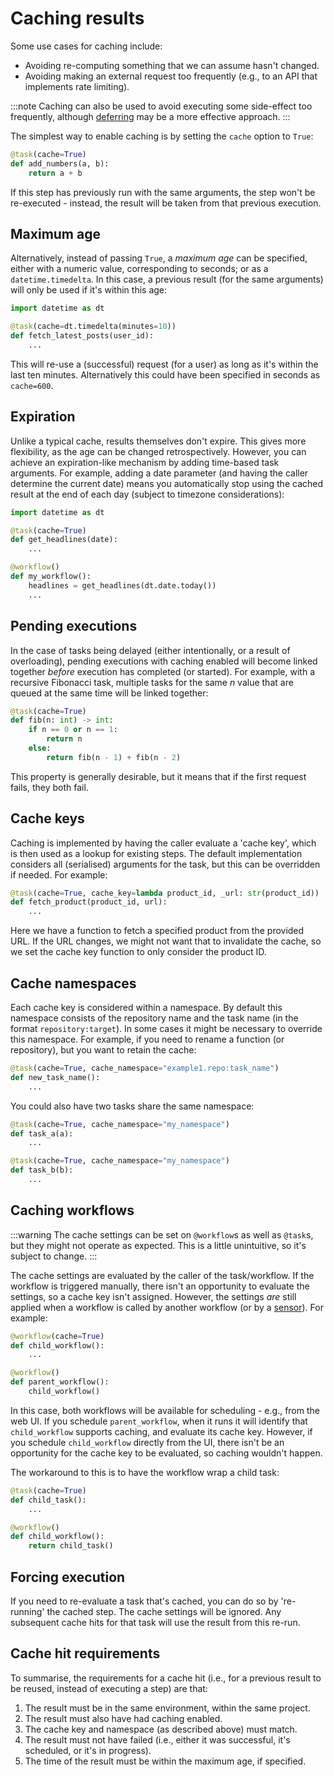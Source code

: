 # Caching results

Some use cases for caching include:

- Avoiding re-computing something that we can assume hasn't changed.
- Avoiding making an external request too frequently (e.g., to an API that implements rate limiting).

:::note
Caching can also be used to avoid executing some side-effect too frequently, although [deferring](/deferring) may be a more effective approach.
:::

The simplest way to enable caching is by setting the `cache` option to `True`:

```python
@task(cache=True)
def add_numbers(a, b):
    return a + b
```

If this step has previously run with the same arguments, the step won't be re-executed - instead, the result will be taken from that previous execution.

## Maximum age

Alternatively, instead of passing `True`, a _maximum age_ can be specified, either with a numeric value, corresponding to seconds; or as a `datetime.timedelta`. In this case, a previous result (for the same arguments) will only be used if it's within this age:

```python
import datetime as dt

@task(cache=dt.timedelta(minutes=10))
def fetch_latest_posts(user_id):
    ...
```

This will re-use a (successful) request (for a user) as long as it's within the last ten minutes. Alternatively this could have been specified in seconds as `cache=600`.

## Expiration

Unlike a typical cache, results themselves don't expire. This gives more flexibility, as the age can be changed retrospectively. However, you can achieve an expiration-like mechanism by adding time-based task arguments. For example, adding a date parameter (and having the caller determine the current date) means you automatically stop using the cached result at the end of each day (subject to timezone considerations):

```python
import datetime as dt

@task(cache=True)
def get_headlines(date):
    ...

@workflow()
def my_workflow():
    headlines = get_headlines(dt.date.today())
    ...
```

## Pending executions

In the case of tasks being delayed (either intentionally, or a result of overloading), pending executions with caching enabled will become linked together _before_ execution has completed (or started). For example, with a recursive Fibonacci task, multiple tasks for the same _n_ value that are queued at the same time will be linked together:

```python
@task(cache=True)
def fib(n: int) -> int:
    if n == 0 or n == 1:
        return n
    else:
        return fib(n - 1) + fib(n - 2)
```

This property is generally desirable, but it means that if the first request fails, they both fail.

## Cache keys

Caching is implemented by having the caller evaluate a 'cache key', which is then used as a lookup for existing steps. The default implementation considers all (serialised) arguments for the task, but this can be overridden if needed. For example:

```python
@task(cache=True, cache_key=lambda product_id, _url: str(product_id))
def fetch_product(product_id, url):
    ...
```

Here we have a function to fetch a specified product from the provided URL. If the URL changes, we might not want that to invalidate the cache, so we set the cache key function to only consider the product ID.

## Cache namespaces

Each cache key is considered within a namespace. By default this namespace consists of the repository name and the task name (in the format `repository:target`). In some cases it might be necessary to override this namespace. For example, if you need to rename a function (or repository), but you want to retain the cache:

```python
@task(cache=True, cache_namespace="example1.repo:task_name")
def new_task_name():
    ...
```

You could also have two tasks share the same namespace:

```python
@task(cache=True, cache_namespace="my_namespace")
def task_a(a):
    ...

@task(cache=True, cache_namespace="my_namespace")
def task_b(b):
    ...
```

## Caching workflows

:::warning
The cache settings can be set on `@workflow`s as well as `@task`s, but they might not operate as expected. This is a little unintuitive, so it's subject to change.
:::

The cache settings are evaluated by the caller of the task/workflow. If the workflow is triggered manually, there isn't an opportunity to evaluate the settings, so a cache key isn't assigned. However, the settings _are_ still applied when a workflow is called by another workflow (or by a [sensor](/sensors)). For example:

```python
@workflow(cache=True)
def child_workflow():
    ...

@workflow()
def parent_workflow():
    child_workflow()
```

In this case, both workflows will be available for scheduling - e.g., from the web UI. If you schedule `parent_workflow`, when it runs it will identify that `child_workflow` supports caching, and evaluate its cache key. However, if you schedule `child_workflow` directly from the UI, there isn't be an opportunity for the cache key to be evaluated, so caching wouldn't happen.

The workaround to this is to have the workflow wrap a child task:

```python
@task(cache=True)
def child_task():
    ...

@workflow()
def child_workflow():
    return child_task()
```

## Forcing execution

If you need to re-evaluate a task that's cached, you can do so by 're-running' the cached step. The cache settings will be ignored. Any subsequent cache hits for that task will use the result from this re-run.

## Cache hit requirements

To summarise, the requirements for a cache hit (i.e., for a previous result to be reused, instead of executing a step) are that:

1. The result must be in the same environment, within the same project.
2. The result must also have had caching enabled.
3. The cache key and namespace (as described above) must match.
4. The result must not have failed (i.e., either it was successful, it's scheduled, or it's in progress).
5. The time of the result must be within the maximum age, if specified.

